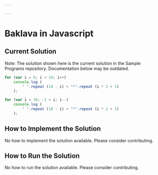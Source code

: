 ```yaml
---

---
```


# Baklava in Javascript

## Current Solution

Note: The solution shown here is the current solution in the Sample Programs repository. Documentation below may be outdated.

```Javascript
for (var i = 0; i < 10; i++)
    console.log (
        " ".repeat (10 - i) + "*".repeat (i * 2 + 1)
    );

for (var i = 10; -1 < i; i--)
    console.log (
        " ".repeat (10 - i) + "*".repeat (i * 2 + 1)
    );

```

## How to Implement the Solution

No how to implement the solution available. Please consider contributing.

## How to Run the Solution

No how to run the solution available. Please consider contributing.